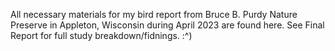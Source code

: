 All necessary materials for my bird report from Bruce B. Purdy Nature Preserve in Appleton, Wisconsin during April 2023 are found here. 
See Final Report for full study breakdown/fidnings.
:^)

